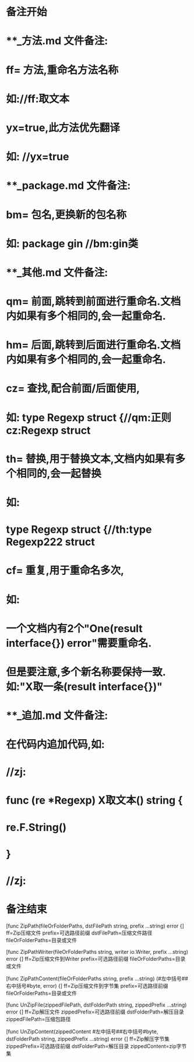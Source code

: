 # 备注开始
# **_方法.md 文件备注:
# ff= 方法,重命名方法名称
# 如://ff:取文本
#
# yx=true,此方法优先翻译
# 如: //yx=true


# **_package.md 文件备注:
# bm= 包名,更换新的包名称 
# 如: package gin //bm:gin类


# **_其他.md 文件备注:
# qm= 前面,跳转到前面进行重命名.文档内如果有多个相同的,会一起重命名.
# hm= 后面,跳转到后面进行重命名.文档内如果有多个相同的,会一起重命名.
# cz= 查找,配合前面/后面使用,
# 如: type Regexp struct {//qm:正则 cz:Regexp struct
#
# th= 替换,用于替换文本,文档内如果有多个相同的,会一起替换
# 如:
# type Regexp struct {//th:type Regexp222 struct
#
# cf= 重复,用于重命名多次,
# 如: 
# 一个文档内有2个"One(result interface{}) error"需要重命名.
# 但是要注意,多个新名称要保持一致. 如:"X取一条(result interface{})"


# **_追加.md 文件备注:
# 在代码内追加代码,如:
# //zj:
# func (re *Regexp) X取文本() string { 
#    re.F.String()
# }
# //zj:
# 备注结束

[func ZipPath(fileOrFolderPaths, dstFilePath string, prefix ...string) error {]
ff=Zip压缩文件
prefix=可选路径前缀
dstFilePath=压缩文件路径
fileOrFolderPaths=目录或文件

[func ZipPathWriter(fileOrFolderPaths string, writer io.Writer, prefix ...string) error {]
ff=Zip压缩文件到Writer
prefix=可选路径前缀
fileOrFolderPaths=目录或文件

[func ZipPathContent(fileOrFolderPaths string, prefix ...string) (#左中括号##右中括号#byte, error) {]
ff=Zip压缩文件到字节集
prefix=可选路径前缀
fileOrFolderPaths=目录或文件

[func UnZipFile(zippedFilePath, dstFolderPath string, zippedPrefix ...string) error {]
ff=Zip解压文件
zippedPrefix=可选路径前缀
dstFolderPath=解压目录
zippedFilePath=压缩包路径

[func UnZipContent(zippedContent #左中括号##右中括号#byte, dstFolderPath string, zippedPrefix ...string) error {]
ff=Zip解压字节集
zippedPrefix=可选路径前缀
dstFolderPath=解压目录
zippedContent=zip字节集
